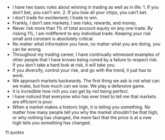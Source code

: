  - I have two basic rules about winning in trading as well as in life: 1. If you don’t bet, you can’t win. 2. If you lose all your chips, you can’t bet.
 - I don’t trade for excitement; I trade to win.
 - Frankly, I don’t see markets; I see risks, rewards, and money.
 - Never risk more than 1% of total account equity on any one trade. By risking 1%, I am indifferent to any individual trade. Keeping your risk small and constant is absolutely critical.
 - No matter what information you have, no matter what you are doing, you can be wrong.
 - Throughout my trading career, I have continually witnessed examples of other people that I have known being ruined by a failure to respect risk. If you don’t take a hard look at risk, it will take you.
 - If you diversify, control your risk, and go with the trend, it just has to work.
 - We approach markets backwards. The first thing we ask is not what can we make, but how much can we lose. We play a defensive game.
 - It is incredible how rich you can get by not being perfect.
 - I have noticed that everyone who has ever tried to tell me that markets are efficient is poor.
 - When a market makes a historic high, it is telling you something. No matter how many people tell you why the market shouldn’t be that high, or why nothing has changed, the mere fact that the price is at a new high tells you something has changed.

11 quotes